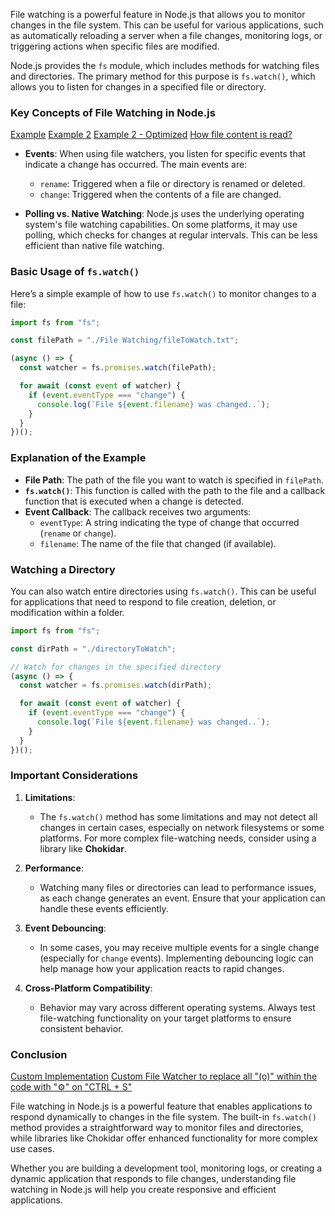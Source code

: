 File watching is a powerful feature in Node.js that allows you to monitor changes in the file system. This can be useful for various applications, such as automatically reloading a server when a file changes, monitoring logs, or triggering actions when specific files are modified.

Node.js provides the `fs` module, which includes methods for watching files and directories. The primary method for this purpose is `fs.watch()`, which allows you to listen for changes in a specified file or directory.

### Key Concepts of File Watching in Node.js

[Example](./examples/File%20Watching/howToWatchAFile.mjs)
[Example 2](./examples/File%20Watching/watchAndReadFile.mjs)
[Example 2 - Optimized](./examples/File%20Watching/watchAndReadFileOptimized.mjs)
[How file content is read?](./examples/File%20Watching/fileContentExplained.mjs)

- **Events**: When using file watchers, you listen for specific events that indicate a change has occurred. The main events are:

  - `rename`: Triggered when a file or directory is renamed or deleted.
  - `change`: Triggered when the contents of a file are changed.

- **Polling vs. Native Watching**: Node.js uses the underlying operating system's file watching capabilities. On some platforms, it may use polling, which checks for changes at regular intervals. This can be less efficient than native file watching.

### Basic Usage of `fs.watch()`

Here’s a simple example of how to use `fs.watch()` to monitor changes to a file:

```javascript
import fs from "fs";

const filePath = "./File Watching/fileToWatch.txt";

(async () => {
  const watcher = fs.promises.watch(filePath);

  for await (const event of watcher) {
    if (event.eventType === "change") {
      console.log(`File ${event.filename} was changed..`);
    }
  }
})();
```

### Explanation of the Example

- **File Path**: The path of the file you want to watch is specified in `filePath`.
- **`fs.watch()`**: This function is called with the path to the file and a callback function that is executed when a change is detected.
- **Event Callback**: The callback receives two arguments:
  - `eventType`: A string indicating the type of change that occurred (`rename` or `change`).
  - `filename`: The name of the file that changed (if available).

### Watching a Directory

You can also watch entire directories using `fs.watch()`. This can be useful for applications that need to respond to file creation, deletion, or modification within a folder.

```javascript
import fs from "fs";

const dirPath = "./directoryToWatch";

// Watch for changes in the specified directory
(async () => {
  const watcher = fs.promises.watch(dirPath);

  for await (const event of watcher) {
    if (event.eventType === "change") {
      console.log(`File ${event.filename} was changed..`);
    }
  }
})();
```

### Important Considerations

1. **Limitations**:

   - The `fs.watch()` method has some limitations and may not detect all changes in certain cases, especially on network filesystems or some platforms. For more complex file-watching needs, consider using a library like **Chokidar**.

2. **Performance**:

   - Watching many files or directories can lead to performance issues, as each change generates an event. Ensure that your application can handle these events efficiently.

3. **Event Debouncing**:

   - In some cases, you may receive multiple events for a single change (especially for `change` events). Implementing debouncing logic can help manage how your application reacts to rapid changes.

4. **Cross-Platform Compatibility**:
   - Behavior may vary across different operating systems. Always test file-watching functionality on your target platforms to ensure consistent behavior.

### Conclusion

[Custom Implementation](./examples/app/app.mjs)
[Custom File Watcher to replace all "(o)" within the code with "⚙️" on "CTRL + S"](./examples/app2/app.mjs)

File watching in Node.js is a powerful feature that enables applications to respond dynamically to changes in the file system. The built-in `fs.watch()` method provides a straightforward way to monitor files and directories, while libraries like Chokidar offer enhanced functionality for more complex use cases.

Whether you are building a development tool, monitoring logs, or creating a dynamic application that responds to file changes, understanding file watching in Node.js will help you create responsive and efficient applications.
